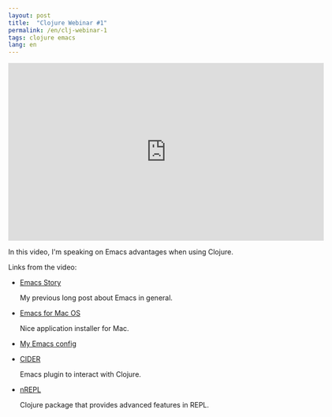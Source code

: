 ```yaml
---
layout: post
title:  "Clojure Webinar #1"
permalink: /en/clj-webinar-1
tags: clojure emacs
lang: en
---
```


<iframe width="640" height="360" src="https://www.youtube.com/embed/UNMRdi0j6HY"
frameborder="0" allowfullscreen></iframe>

In this video, I'm speaking on Emacs advantages when using Clojure.

Links from the video:

- [Emacs Story](http://grishaev.me/emacs-story)

  My previous long post about Emacs in general.

- [Emacs for Mac OS](https://emacsformacosx.com/)

  Nice application installer for Mac.

- [My Emacs config](https://github.com/igrishaev/dotfiles)

- [CIDER](https://github.com/clojure-emacs/cider)

  Emacs plugin to interact with Clojure.

- [nREPL](https://github.com/clojure/tools.nrepl)

  Clojure package that provides advanced features in REPL.
